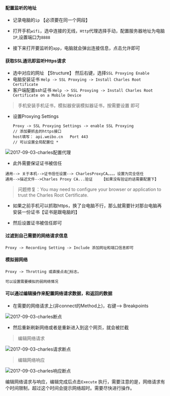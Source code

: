 #### 配置监听的地址

* 记录电脑的`ip`  【必须要在同一个网段】

* 打开手机`wifi`，选中连接的无线，`Http`代理选择手动，配置服务器地址为电脑`IP`,设置端口为`8888`

* 接下来打开要监听的`app`，电脑就会弹出连接信息，点击允许即可


#### 获取SSL通讯即监听Https请求

* 选中对应的网址 【Structure】 然后右键，选择`SSL Proxying Enable`
* 电脑安装证书  `Help -> SSL Proxying -> Install Charles Root Certificate`
* 客户端配置ssh证书  `Help -> SSL Proxying -> Install Charles Root Certificate on a Mobile Device`

> 手机安装手机证书，模拟器安装模拟器证书，按需要设置 即可

* 设置Proxying Settings

  ```
  Proxy -> SSL Proxying Settings -> enable SSL Proxying 
  // 添加要抓去的https接口
  host填写： api.weibo.cn   Port 443
  // 可以设置全局配置位 *
  ```

![2017-09-03-charles配置代理](https://linfengwenyou.github.io/images/2017-09-03-charles配置代理.png)

* 此外需要保证证书被信任

```
通用--> 关于本机-->证书信任设置--> CharlesProxyCA。。。。设置为完全信任
通用-->描述文件-->Charles Proxy CA...验证    【如果没有验证的话需要配置下】
```





> 问题修复：You may need to configure your browser or application to trust the Charles Root Certificate.

* 如果之前手机可以抓取https，换了台电脑不行，那么就需要针对那台电脑再安装一份证书【证书是跟电脑的】

* 然后设置证书被信任即可



#### 过滤到自己需要的网络请求信息

``` 
Proxy -> Recording Setting -> Include 添加网址和端口信息即可
```

#### 模拟弱网络

```
Proxy -> Throtting 或直接点击🐢标志。

可以设置需要模拟的弱网络情况
```

#### 可以通过编辑操作来配置网络请求数据，和返回的数据 

* 在需要的网络请求上(非connect的Method上)，右键—> Breakpoints

![2017-09-03-charles断点](https://linfengwenyou.github.io/images/2017-09-03-charles断点.png)

* 然后重新刷新网络或者是重新进入到这个网页，就会被拦截

>  编辑网络请求

![2017-09-03-charles请求断点](https://linfengwenyou.github.io/images/2017-09-03-charles请求断点.png)

>  编辑网络响应

![2017-09-03-charles响应断点](https://linfengwenyou.github.io/images/2017-09-03-charles响应断点.png)

编辑网络请求与响应，编辑完成后点击`Execute` 执行，需要注意的是，网络请求有个时间限制，超过这个时间会提示网络超时。需要尽快进行操作。

